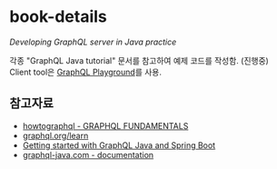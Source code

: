 # book-details
*Developing GraphQL server in Java practice*

각종 "GraphQL Java tutorial" 문서를 참고하여 예제 코드를 작성함. (진행중)  
Client tool은 [GraphQL Playground](https://github.com/prisma/graphql-playground/releases)를 사용.

## 참고자료
- [howtographql - GRAPHQL FUNDAMENTALS](https://www.howtographql.com/basics/0-introduction/)
- [graphql.org/learn](https://graphql.org/learn/)
- [Getting started with GraphQL Java and Spring Boot](https://www.graphql-java.com/tutorials/getting-started-with-spring-boot/)
- [graphql-java.com - documentation](https://www.graphql-java.com/documentation/master/)
